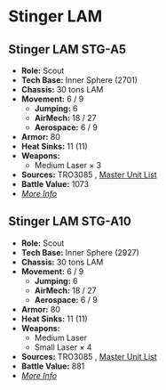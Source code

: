 # Stinger LAM 

## Stinger LAM STG-A5 

- **Role:** Scout 
- **Tech Base:** Inner Sphere (2701) 
- **Chassis:** 30 tons LAM 
- **Movement:** 6 / 9 
  - **Jumping:** 6 
  - **AirMech:** 18 / 27 
  - **Aerospace:** 6 / 9 
- **Armor:** 80 
- **Heat Sinks:** 11 (11) 
- **Weapons:** 
  - Medium Laser × 3 
- **Sources:** TRO3085 , [Master Unit List](http://masterunitlist.info/Unit/Details/5139) 
- **Battle Value:** 1073 
- [*More Info*](stinger_lam/stinger_lam_stg-a5.md) 

## Stinger LAM STG-A10 

- **Role:** Scout 
- **Tech Base:** Inner Sphere (2927) 
- **Chassis:** 30 tons LAM 
- **Movement:** 6 / 9 
  - **Jumping:** 6 
  - **AirMech:** 18 / 27 
  - **Aerospace:** 6 / 9 
- **Armor:** 80 
- **Heat Sinks:** 11 (11) 
- **Weapons:** 
  - Medium Laser 
  - Small Laser × 4 
- **Sources:** TRO3085 , [Master Unit List](http://masterunitlist.info/Unit/Details/5138) 
- **Battle Value:** 881 
- [*More Info*](stinger_lam/stinger_lam_stg-a10.md) 

